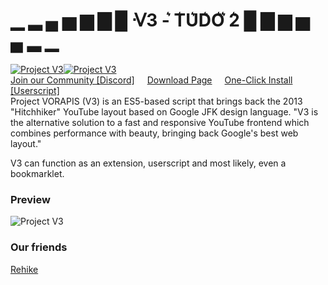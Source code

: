 # ▁ ▂ ▄ ▅ ▆ ▇ █ ᐺ3 - ͛T͛U͛D͛O͛ ͛2͛ █ ▇ ▆ ▅ ▄ ▂ ▁

<a href="https://vorapis.pages.dev/#/">
	<img src="https://vorapis.pages.dev/product/v3/game_service/promo/LOGO_V3.png" alt="Project V3"><img src="https://vorapis.pages.dev/product/v3/game_service/promo/LOGO_V3_HQ.png" alt="Project V3"><br>
</a>
<a href="https://vorapis.pages.dev/#/join_community">Join our Community [Discord]</a><a style="margin-left:20px;" href="https://vorapis.pages.dev/#/home/download">Download Page</a><a style="margin-left:20px;" href="https://vorapis.pages.dev/auto_redirect_js_revision">One-Click Install [Userscript]</a>
<br>
Project VORAPIS (V3) is an ES5-based script that brings back the 2013 "Hitchhiker" YouTube layout based on Google JFK design language.
"V3 is the alternative solution to a fast and responsive YouTube frontend which combines performance with beauty, bringing back Google's best web layout."

V3 can function as an extension, userscript and most likely, even a bookmarklet.

### Preview

<a>
	<img src="https://vorapis.pages.dev/product/v3/game_service/promo/obt/3.png" alt="Project V3">
</a>

### Our friends

[Rehike](https://github.com/Rehike/Rehike)